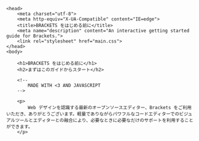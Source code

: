 <!DOCTYPE html>
<html>
    
    <head>
        <meta charset="utf-8">
        <meta http-equiv="X-UA-Compatible" content="IE=edge">
        <title>BRACKETS をはじめる前に</title>
        <meta name="description" content="An interactive getting started guide for Brackets.">
        <link rel="stylesheet" href="main.css">
    </head>
    <body>
        
        <h1>BRACKETS をはじめる前に</h1>
        <h2>まずはこのガイドからスタート</h2>
        
        <!--
            MADE WITH <3 AND JAVASCRIPT
        -->
        
        <p>
            Web デザインを認識する最新のオープンソースエディター、Brackets をご利用いただき、ありがとうございます。軽量でありながらパワフルなコードエディターでのビジュアルツールとエディターとの融合により、必要なときに必要なだけのサポートを利用することができます。
        </p>
